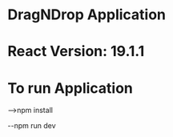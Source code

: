 # DragNDrop Application
# React Version: 19.1.1
# To run Application
  -->npm install
  
  --npm run dev
